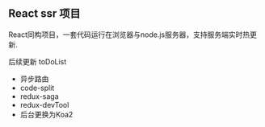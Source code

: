 ## React ssr 项目

React同构项目，一套代码运行在浏览器与node.js服务器，支持服务端实时热更新.

后续更新 toDoList

  - 异步路由
  - code-split
  - redux-saga
  - redux-devTool
  - 后台更换为Koa2
